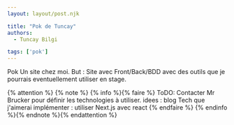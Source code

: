 ```yaml
---
layout: layout/post.njk

title: "Pok de Tuncay"
authors:
  - Tuncay Bilgi

tags: ['pok']
---
```


<!-- début résumé -->

Pok Un site chez moi.
But : Site avec Front/Back/BDD avec des outils que je pourrais eventuellement utiliser en stage. 
<!-- fin résumé -->

{% attention %}
{% note %}
{% info %}{% faire %}
ToDO: Contacter Mr Brucker pour définir les technologies à utiliser. idees : blog
Tech que j'aimerai implémenter : utiliser Next.js avec react
{% endfaire %}
{% endinfo %}{% endnote %}{% endattention %}

